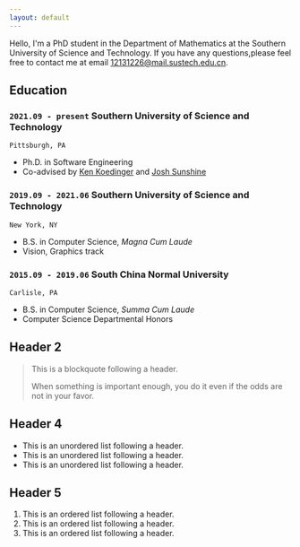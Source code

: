 ```yaml
---
layout: default
---
```


<!-- %Text can be **bold**, _italic_, or ~~strikethrough~~. 这是一段被注释掉的文字 -->

Hello, I'm a PhD student in the Department of Mathematics at the Southern University of Science and Technology. If you have any questions,please feel free to contact me at email 12131226@mail.sustech.edu.cn.

## Education

### `2021.09 - present` **Southern University of Science and Technology** 

```
Pittsburgh, PA
```

- Ph.D. in Software Engineering
- Co-advised by [Ken Koedinger](http://pact.cs.cmu.edu/koedinger.html) and [Josh Sunshine](http://www.cs.cmu.edu/~jssunshi/)

### `2019.09 - 2021.06` **Southern University of Science and Technology** 

```
New York, NY
```

- B.S. in Computer Science, _Magna Cum Laude_
- Vision, Graphics track

### `2015.09 - 2019.06` **South China Normal University** 

```
Carlisle, PA
```

- B.S. in Computer Science, _Summa Cum Laude_
- Computer Science Departmental Honors


## Header 2

> This is a blockquote following a header.
>
> When something is important enough, you do it even if the odds are not in your favor.

## Header 4

*   This is an unordered list following a header.
*   This is an unordered list following a header.
*   This is an unordered list following a header.

## Header 5

1.  This is an ordered list following a header.
2.  This is an ordered list following a header.
3.  This is an ordered list following a header.
